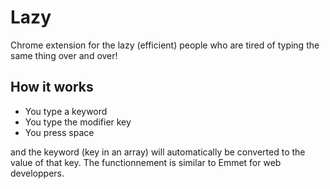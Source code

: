Lazy
====

Chrome extension for the lazy (efficient) people who are tired of typing the same thing over and over!

## How it works

- You type a keyword
- You type the modifier key
- You press space

and the keyword (key in an array) will automatically be converted to the value of that key. 
The functionnement is similar to Emmet for web developpers.
